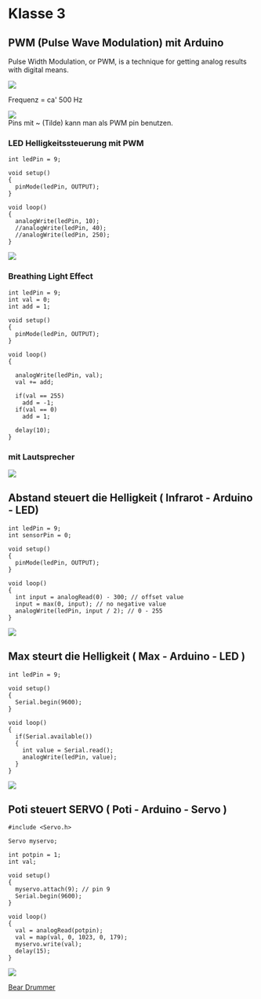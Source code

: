 # Klasse 3

## PWM (Pulse Wave Modulation) mit Arduino

Pulse Width Modulation, or PWM, is a technique for getting analog results with digital means. 

![](k3/img/pwm.gif)

Frequenz = ca' 500 Hz

![](k3/img/tilde.png)  
Pins mit ~ (Tilde) kann man als PWM pin benutzen.

### LED Helligkeitssteuerung mit PWM

```
int ledPin = 9;     

void setup()
{
  pinMode(ledPin, OUTPUT); 
}

void loop()
{
  analogWrite(ledPin, 10);
  //analogWrite(ledPin, 40);
  //analogWrite(ledPin, 250);
}
```

![](k3/img/pwm_bb.png)

### Breathing Light Effect

```
int ledPin = 9;     
int val = 0;
int add = 1;

void setup()
{
  pinMode(ledPin, OUTPUT); 
}

void loop()
{
  
  analogWrite(ledPin, val);
  val += add;

  if(val == 255)
    add = -1;
  if(val == 0)
    add = 1;

  delay(10);
}
```


### mit Lautsprecher

![](k3/img/speaker.png)


## Abstand steuert die Helligkeit ( Infrarot - Arduino - LED)

```
int ledPin = 9;  
int sensorPin = 0;   

void setup()
{
  pinMode(ledPin, OUTPUT); 
}

void loop()
{
  int input = analogRead(0) - 300; // offset value 
  input = max(0, input); // no negative value
  analogWrite(ledPin, input / 2); // 0 - 255
}
```
![](k3/img/infra.png)	

## Max steurt die Helligkeit ( Max - Arduino - LED )


```
int ledPin = 9;

void setup()
{
  Serial.begin(9600);
}

void loop()
{
  if(Serial.available())
  {
    int value = Serial.read();
    analogWrite(ledPin, value);
  }
}
```
![](k3/img/sender.png)


## Poti steuert SERVO ( Poti - Arduino - Servo )

```
#include <Servo.h> 
 
Servo myservo; 
 
int potpin = 1;  
int val;    
 
void setup() 
{ 
  myservo.attach(9); // pin 9
  Serial.begin(9600);
} 
 
void loop() 
{ 
  val = analogRead(potpin); 
  val = map(val, 0, 1023, 0, 179);
  myservo.write(val);
  delay(15);  
}
```
![](k3/img/servo.png)

[Bear Drummer](https://www.youtube.com/watch?v=21lY4aIEkT0)
